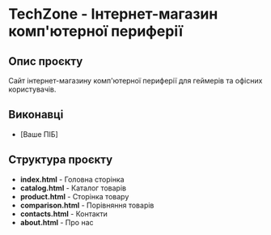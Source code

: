 # TechZone - Інтернет-магазин комп'ютерної периферії

## Опис проєкту
Сайт інтернет-магазину комп'ютерної периферії для геймерів та офісних користувачів.

## Виконавці
- [Ваше ПІБ]

## Структура проєкту
- **index.html** - Головна сторінка
- **catalog.html** - Каталог товарів
- **product.html** - Сторінка товару
- **comparison.html** - Порівняння товарів
- **contacts.html** - Контакти
- **about.html** - Про нас
